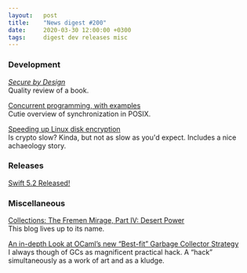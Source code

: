 ```yaml
---
layout:   post
title:    "News digest #200"
date:     2020-03-30 12:00:00 +0300
tags:     digest dev releases misc
---
```


<!-- Did you notice the switch from UTC+2 to UTC+3? -->

### Development

[_Secure by Design_](https://henrikwarne.com/2020/03/22/secure-by-design/)<br/>
Quality review of a book.

[Concurrent programming, with examples](https://begriffs.com/posts/2020-03-23-concurrent-programming.html)<br/>
Cutie overview of synchronization in POSIX.

[Speeding up Linux disk encryption](https://blog.cloudflare.com/speeding-up-linux-disk-encryption/)</br>
Is crypto slow? Kinda, but not as slow as you'd expect. Includes a nice achaeology story.

### Releases

[Swift 5.2 Released!](https://swift.org/blog/swift-5-2-released/)

### Miscellaneous

[Collections: The Fremen Mirage, Part IV: Desert Power](https://acoup.blog/2020/02/28/collections-the-fremen-mirage-part-iv-desert-power/)<br/>
This blog lives up to its name.

[An in-depth Look at OCaml’s new “Best-fit” Garbage Collector Strategy](http://www.ocamlpro.com/2020/03/23/ocaml-new-best-fit-garbage-collector/)<br/>
I always though of GCs as magnificent practical hack. A “hack” simultaneously as a work of art and as a kludge.
